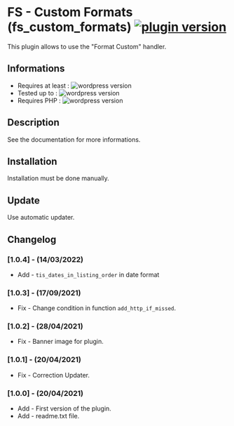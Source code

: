 # FS - Custom Formats (fs_custom_formats) [![plugin version](https://img.shields.io/badge/version-v1.0.4-color.svg)](https://github.com/Faire-savoir/fs_custom_formats/releases/latest)

This plugin allows to use the "Format Custom" handler.

## Informations

- Requires at least : ![wordpress version](https://img.shields.io/badge/WP-5.3.2-orange.svg)
- Tested up to : ![wordpress version](https://img.shields.io/badge/WP-5.9.1-green.svg)
- Requires PHP : ![wordpress version](https://img.shields.io/badge/PHP-7.0-blue.svg)

## Description

See the documentation for more informations.

## Installation

Installation must be done manually.<br>

## Update

Use automatic updater.


## Changelog

### [1.0.4] - (14/03/2022)

* Add - `tis_dates_in_listing_order` in date format

### [1.0.3] - (17/09/2021)

* Fix - Change condition in function `add_http_if_missed`.

### [1.0.2] - (28/04/2021)

* Fix - Banner image for plugin.

### [1.0.1] - (20/04/2021)

* Fix - Correction Updater.

### [1.0.0] - (20/04/2021)

* Add - First version of the plugin.
* Add - readme.txt file.
